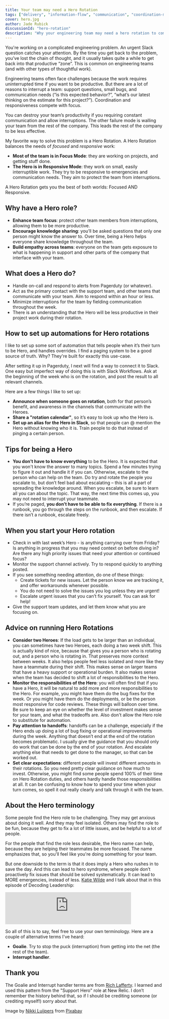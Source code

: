 ```yaml
---
title: Your team may need a Hero Rotation
tags: ["delivery", "information-flow", "communication", "coordination-models", "coordination-models-team"]
cover: hero.jpg
author: Jade Rubick
discussionId: "hero-rotation"
description: "Why your engineering team may need a hero rotation to combine focus and responsiveness"
---
```


You're working on a complicated engineering problem. An urgent Slack question catches your attention. By the time you get back to the problem, you’ve lost the chain of thought, and it usually takes quite a while to get back into that productive “zone”. This is common on engineering teams (and with other types of thoughtful work). 

<re-img src="hero.jpg"></re-img>

Engineering teams often face challenges because the work requires uninterrupted time if you want to be productive. But there are a lot of reasons to interrupt a team: support questions, small bugs, and communication needs (“is this expected behavior?”, “what’s our latest thinking on the estimate for this project?”). Coordination and responsiveness compete with focus.

You can destroy your team’s productivity if you requiring constant communication and allow interruptions. The other failure mode is walling your team from the rest of the company. This leads the rest of the company to be less effective. 

My favorite way to solve this problem is a Hero Rotation. A Hero Rotation balances the needs of *focused* and *responsive* work:

* **Most of the team is in Focus Mode**: they are working on projects, and getting stuff done. 
* **The Hero is in Responsive Mode**: they work on small, easily interruptible work. They try to be responsive to emergencies and communication needs. They aim to protect the team from interruptions. 

A Hero Rotation gets you the best of both worlds: Focused AND Responsive.

## Why have a Hero role?

* **Enhance team focus**: protect other team members from interruptions, allowing them to be more productive. 
* **Encourage knowledge sharing**: you’ll be asked questions that only one person might know the answer to. Over time, being a Hero helps everyone share knowledge throughout the team.
* **Build empathy across teams**: everyone on the team gets exposure to what is happening in support and other parts of the company that interface with your team. 

## What does a Hero do?

* Handle on-call and respond to alerts from Pagerduty (or whatever). 
* Act as the primary contact with the support team, and other teams that communicate with your team. Aim to respond within an hour or less.
* Minimize interruptions for the team by fielding communication throughout the week. 
* There is an understanding that the Hero will be less productive in their project work during their rotation.

## How to set up automations for Hero rotations

I like to set up some sort of automation that tells people when it’s their turn to be Hero, and handles overrides. I find a paging system to be a good source of truth. Why? They're built for exactly this use-case.

After setting it up in Pagerduty, I next will find a way to connect it to Slack. One easy but imperfect way of doing this is with Slack Workflows. Ask at the beginning of the week who is on the rotation, and post the result to all relevant channels.

Here are a few things I like to set up:

* **Announce when someone goes on rotation**, both for that person’s benefit, and awareness in the channels that communicate with the Heroes. 
* **Share a "rotation calendar"**, so it’s easy to look up who the Hero is. 
* **Set up an alias for the Hero in Slack**, so that people can @ mention the Hero without knowing who it is. Train people to do that instead of pinging a certain person. 

## Tips for being a Hero

* **You don’t have to know everything** to be the Hero. It is expected that you won't know the answer to many topics. Spend a few minutes trying to figure it out and handle it if you can. Otherwise, escalate to the person who can help on the team. Do try and rotate the people you escalate to, but don’t feel bad about escalating – this is all a part of spreading the knowledge around. When you escalate, be sure to learn all you can about the topic. That way, the next time this comes up, you may not need to interrupt your teammate.
* If you’re paged, **you don’t have to be able to fix everything**. If there is a runbook, you go through the steps on the runbook, and then escalate. If there isn’t a runbook, escalate freely.

## When you start your Hero rotation

* Check in with last week’s Hero - is anything carrying over from Friday? Is anything in progress that you may need context on before diving in? Are there any high priority issues that need your attention or continued focus? 
* Monitor the support channel actively. Try to respond quickly to anything posted.
* If you see something needing attention, do one of these things:
    * Create tickets for new issues. Let the person know we are tracking it, and offer workarounds whenever possible. 
    * You do not need to solve the issues you log unless they are urgent! 
    * Escalate urgent issues that you can’t fix yourself. You can ask for help!
* Give the support team updates, and let them know what you are focusing on. 

## Advice on running Hero Rotations

* **Consider two Heroes**: If the load gets to be larger than an individual, you can sometimes have two Heroes, each doing a two week shift. This is actually kind of nice, because that gives you a person who is rotating out, and a person who is rotating in. That preserves more context between weeks. It also helps people feel less isolated and more like they have a teammate during their shift. This makes sense on larger teams that have a heavy support or operational burden. It also makes sense when the team has decided to shift a lot of responsibilities to the Hero.
* **Monitor the responsibilities of the Hero**: you will often find that if you have a Hero, it will be natural to add more and more responsibilities to the Hero. For example, you might have them do the bug fixes for the week. Or you might have them do the deployments, or be the person most responsive for code reviews. These things will balloon over time. Be sure to keep an eye on whether the level of investment makes sense for your team, and what the tradeoffs are. Also don't allow the Hero role to substitute for automation.
* **Pay attention to handoffs**: handoffs can be a challenge, especially if the Hero ends up doing a lot of bug fixing or operational improvements during the week. Anything that doesn’t end at the end of the rotation becomes problematic. I usually give the guidance that you should only do work that can be done by the end of your rotation. And escalate anything else that needs to get done to the manager, so that can be worked out. 
* **Set clear expectations**: different people will invest different amounts in their rotations. So you need pretty clear guidance on how much to invest. Otherwise, you might find some people spend 100% of their time on Hero Rotation duties, and others hardly handle those responsibilities at all. It can be confusing to know how to spend your time when your turn comes, so spell it out really clearly and talk through it with the team.

## About the Hero terminology

Some people find the Hero role to be challenging. They may get anxious about doing it well. And they may feel isolated. Others may find the role to be fun, because they get to fix a lot of little issues, and be helpful to a lot of people. 

For the people that find the role less desirable, the Hero name can help, because they are helping their teammates be more focused. The name emphasizes that, so you'll feel like you're doing something for your team. 

But one downside to the term is that it does imply a Hero who rushes in to save the day. And this can lead to hero syndrome, where people don’t proactively fix issues that should be solved systematically. It can lead to MORE emergencies, instead of less. [Katie Wilde](https://www.linkedin.com/in/katiewilde/) and I talk about that in this episode of Decoding Leadership: 

<iframe src="https://creators.spotify.com/pod/show/decodingleadership/embed/episodes/17--Katie-Wilde-on-the-challenging-step-to-director--and-the-perverse-incentives-of-reliability-e2rgdth" height="102px" width="400px" frameborder="0" scrolling="no"></iframe>

So all of this is to say, feel free to use your own terminology. Here are a couple of alternative terms I've heard:

* **Goalie**. Try to stop the puck (interruption) from getting into the net (the rest of the team).
* **Interrupt handler**. 

## Thank you

The Goalie and Interrupt handler terms are from [Rich Lafferty](https://www.linkedin.com/in/richlafferty/). I learned and used this pattern from the "Support Hero" role at New Relic. I don’t remember the history behind that, so if I should be crediting someone (or crediting myself!) sorry about that.

Image by <a href="https://pixabay.com/users/lovechicco-14817111/?utm_source=link-attribution&utm_medium=referral&utm_campaign=image&utm_content=8554882">Nikki Luijpers</a> from <a href="https://pixabay.com//?utm_source=link-attribution&utm_medium=referral&utm_campaign=image&utm_content=8554882">Pixabay</a>
